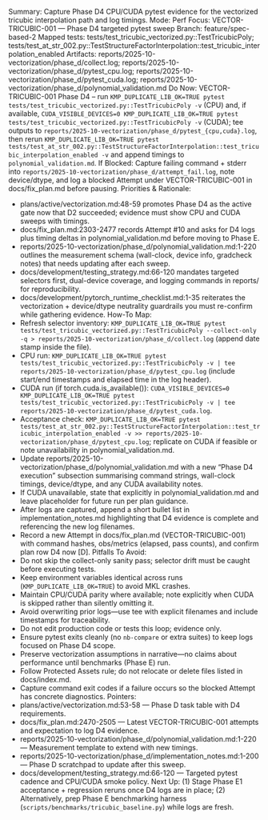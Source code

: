 Summary: Capture Phase D4 CPU/CUDA pytest evidence for the vectorized tricubic interpolation path and log timings.
Mode: Perf
Focus: VECTOR-TRICUBIC-001 — Phase D4 targeted pytest sweep
Branch: feature/spec-based-2
Mapped tests: tests/test_tricubic_vectorized.py::TestTricubicPoly; tests/test_at_str_002.py::TestStructureFactorInterpolation::test_tricubic_interpolation_enabled
Artifacts: reports/2025-10-vectorization/phase_d/collect.log; reports/2025-10-vectorization/phase_d/pytest_cpu.log; reports/2025-10-vectorization/phase_d/pytest_cuda.log; reports/2025-10-vectorization/phase_d/polynomial_validation.md
Do Now: VECTOR-TRICUBIC-001 Phase D4 – run `KMP_DUPLICATE_LIB_OK=TRUE pytest tests/test_tricubic_vectorized.py::TestTricubicPoly -v` (CPU) and, if available, `CUDA_VISIBLE_DEVICES=0 KMP_DUPLICATE_LIB_OK=TRUE pytest tests/test_tricubic_vectorized.py::TestTricubicPoly -v` (CUDA); tee outputs to `reports/2025-10-vectorization/phase_d/pytest_{cpu,cuda}.log`, then rerun `KMP_DUPLICATE_LIB_OK=TRUE pytest tests/test_at_str_002.py::TestStructureFactorInterpolation::test_tricubic_interpolation_enabled -v` and append timings to `polynomial_validation.md`.
If Blocked: Capture failing command + stderr into `reports/2025-10-vectorization/phase_d/attempt_fail.log`, note device/dtype, and log a blocked Attempt under VECTOR-TRICUBIC-001 in docs/fix_plan.md before pausing.
Priorities & Rationale:
- plans/active/vectorization.md:48-59 promotes Phase D4 as the active gate now that D2 succeeded; evidence must show CPU and CUDA sweeps with timings.
- docs/fix_plan.md:2303-2477 records Attempt #10 and asks for D4 logs plus timing deltas in polynomial_validation.md before moving to Phase E.
- reports/2025-10-vectorization/phase_d/polynomial_validation.md:1-220 outlines the measurement schema (wall-clock, device info, gradcheck notes) that needs updating after each sweep.
- docs/development/testing_strategy.md:66-120 mandates targeted selectors first, dual-device coverage, and logging commands in reports/ for reproducibility.
- docs/development/pytorch_runtime_checklist.md:1-35 reiterates the vectorization + device/dtype neutrality guardrails you must re-confirm while gathering evidence.
How-To Map:
- Refresh selector inventory: `KMP_DUPLICATE_LIB_OK=TRUE pytest tests/test_tricubic_vectorized.py::TestTricubicPoly --collect-only -q > reports/2025-10-vectorization/phase_d/collect.log` (append date stamp inside the file).
- CPU run: `KMP_DUPLICATE_LIB_OK=TRUE pytest tests/test_tricubic_vectorized.py::TestTricubicPoly -v | tee reports/2025-10-vectorization/phase_d/pytest_cpu.log` (include start/end timestamps and elapsed time in the log header).
- CUDA run (if torch.cuda.is_available()): `CUDA_VISIBLE_DEVICES=0 KMP_DUPLICATE_LIB_OK=TRUE pytest tests/test_tricubic_vectorized.py::TestTricubicPoly -v | tee reports/2025-10-vectorization/phase_d/pytest_cuda.log`.
- Acceptance check: `KMP_DUPLICATE_LIB_OK=TRUE pytest tests/test_at_str_002.py::TestStructureFactorInterpolation::test_tricubic_interpolation_enabled -v >> reports/2025-10-vectorization/phase_d/pytest_cpu.log`; replicate on CUDA if feasible or note unavailability in polynomial_validation.md.
- Update reports/2025-10-vectorization/phase_d/polynomial_validation.md with a new “Phase D4 execution” subsection summarising command strings, wall-clock timings, device/dtype, and any CUDA availability notes.
- If CUDA unavailable, state that explicitly in polynomial_validation.md and leave placeholder for future run per plan guidance.
- After logs are captured, append a short bullet list in implementation_notes.md highlighting that D4 evidence is complete and referencing the new log filenames.
- Record a new Attempt in docs/fix_plan.md (VECTOR-TRICUBIC-001) with command hashes, obs/metrics (elapsed, pass counts), and confirm plan row D4 now [D].
Pitfalls To Avoid:
- Do not skip the collect-only sanity pass; selector drift must be caught before executing tests.
- Keep environment variables identical across runs (`KMP_DUPLICATE_LIB_OK=TRUE`) to avoid MKL crashes.
- Maintain CPU/CUDA parity where available; note explicitly when CUDA is skipped rather than silently omitting it.
- Avoid overwriting prior logs—use tee with explicit filenames and include timestamps for traceability.
- Do not edit production code or tests this loop; evidence only.
- Ensure pytest exits cleanly (no `nb-compare` or extra suites) to keep logs focused on Phase D4 scope.
- Preserve vectorization assumptions in narrative—no claims about performance until benchmarks (Phase E) run.
- Follow Protected Assets rule; do not relocate or delete files listed in docs/index.md.
- Capture command exit codes if a failure occurs so the blocked Attempt has concrete diagnostics.
Pointers:
- plans/active/vectorization.md:53-58 — Phase D task table with D4 requirements.
- docs/fix_plan.md:2470-2505 — Latest VECTOR-TRICUBIC-001 attempts and expectation to log D4 evidence.
- reports/2025-10-vectorization/phase_d/polynomial_validation.md:1-220 — Measurement template to extend with new timings.
- reports/2025-10-vectorization/phase_d/implementation_notes.md:1-200 — Phase D scratchpad to update after this sweep.
- docs/development/testing_strategy.md:66-120 — Targeted pytest cadence and CPU/CUDA smoke policy.
Next Up: (1) Stage Phase E1 acceptance + regression reruns once D4 logs are in place; (2) Alternatively, prep Phase E benchmarking harness (`scripts/benchmarks/tricubic_baseline.py`) while logs are fresh.
